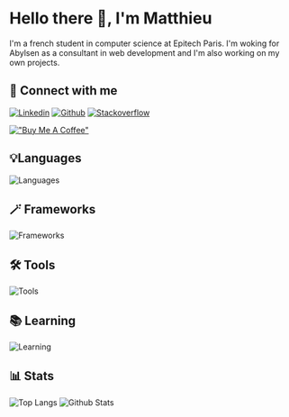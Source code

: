 # Hello there 👋, I'm Matthieu
I'm a french student in computer science at Epitech Paris. I'm woking for Abylsen as a consultant in web development and I'm also working on my own projects.

## 🔗 Connect with me


[![Linkedin](https://skillicons.dev/icons?i=linkedin)](https://www.linkedin.com/in/matthieu-vetois)
[![Github](https://skillicons.dev/icons?i=github)](https://github.com/mvetois)
[![Stackoverflow](https://skillicons.dev/icons?i=stackoverflow)](https://stackoverflow.com/users/14671536)

[!["Buy Me A Coffee"](https://www.buymeacoffee.com/assets/img/custom_images/orange_img.png)](https://www.buymeacoffee.com/gbraad)

## 💡Languages
![Languages](https://skillicons.dev/icons?i=c,cpp,html,css,sass,js,ts,mysql,mongodb,postgres,php,bash,md&perline=5)

## 🪄 Frameworks
![Frameworks](https://skillicons.dev/icons?i=nodejs,react,next,express,materialui&perline=5)

## 🛠️ Tools
![Tools](https://skillicons.dev/icons?i=linux,docker,vscode,git,github,nginx,postman,aws,azure,gcp&perline=5)

## 📚 Learning
![Learning](https://skillicons.dev/icons?i=swift,go&perline=5)

## 📊 Stats
![Top Langs](https://github-readme-stats.vercel.app/api/top-langs/?username=mvetois&theme=dark&layout=compact)
![Github Stats](https://github-readme-stats.vercel.app/api?username=mvetois&theme=dark&include_all_commits=true&count_private=true&show_icons=true&hide=prs)
